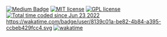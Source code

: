 [![Medium Badge](https://img.shields.io/badge/-Medium-757575?style=flat-quare&labelColor=757575&logo=Medium&logoColor=white&link=link)](https://medium.com/@42.mfdd) 
[![MIT license](https://img.shields.io/badge/License-MIT-blue.svg)](https://cyberbadgerr.mit-license.org/)
[![GPL license](https://img.shields.io/badge/License-GPL-blue.svg)](http://perso.crans.org/besson/LICENSE.html)
<a href="https://wakatime.com/@8139c01a-be82-4b84-a395-ccbeb429fcc4"><img src="https://wakatime.com/badge/user/8139c01a-be82-4b84-a395-ccbeb429fcc4.svg" alt="Total time coded since Jun 23 2022" /></a>
https://wakatime.com/badge/user/8139c01a-be82-4b84-a395-ccbeb429fcc4.svg
[![wakatime](https://wakatime.com/badge/user/8139c01a-be82-4b84-a395-ccbeb429fcc4.svg)](https://wakatime.com/@8139c01a-be82-4b84-a395-ccbeb429fcc4)
